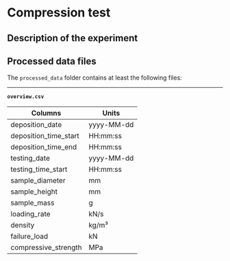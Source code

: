 # Compression test

## Description of the experiment

## Processed data files

The `processed_data` folder contains at least the following files:

---

**`overview.csv`**

|Columns                        | Units      |
|-------------------------------|------------|
| deposition_date               | yyyy-MM-dd |
| deposition_time_start         | HH:mm:ss   |
| deposition_time_end           | HH:mm:ss   |
| testing_date                  | yyyy-MM-dd |
| testing_time_start            | HH:mm:ss   |
| sample_diameter               | mm         |
| sample_height                 | mm         |
| sample_mass                   | g          |
| loading_rate                  | kN/s       |
| density                       | kg/m³      |
| failure_load                  | kN         |
| compressive_strength          | MPa        |
